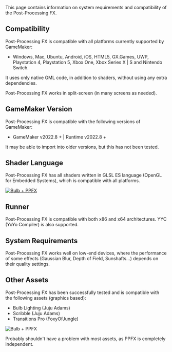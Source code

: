 
This page contains information on system requirements and compatibility of the Post-Processing FX.

## Compatibility <!-- {docsify-ignore} -->

Post-Processing FX is compatible with all platforms currently supported by GameMaker:
* Windows, Mac, Ubuntu, Android, iOS, HTML5, GX.Games, UWP, Playstation 4, Playstation 5, Xbox One, Xbox Series X | S and Nintendo Switch.

It uses only native GML code, in addition to shaders, without using any extra dependencies.

Post-Processing FX works in split-screen (in many screens as needed).


## GameMaker Version <!-- {docsify-ignore} -->

Post-Processing FX is compatible with the following versions of GameMaker:
* GameMaker v2022.8 + | Runtime v2022.8 +

It may be able to import into older versions, but this has not been tested.

## Shader Language <!-- {docsify-ignore} -->

Post-Processing FX has all shaders written in GLSL ES language (OpenGL for Embedded Systems), which is compatible with all platforms.

<a href="https://en.wikipedia.org/wiki/OpenGL_ES" target="_blank">![Bulb + PPFX](/../images/GLSL_ES.png) </a>

## Runner <!-- {docsify-ignore} -->

Post-Processing FX is compatible with both x86 and x64 architectures.
YYC (YoYo Compiler) is also supported.

## System Requirements <!-- {docsify-ignore} -->

Post-Processing FX works well on low-end devices, where the performance of some effects (Gaussian Blur, Depth of Field, Sunshafts...) depends on their quality settings.

## Other Assets <!-- {docsify-ignore} -->

Post-Processing FX has been successfully tested and is compatible with the following assets (graphics based):
* Bulb Lighting (Juju Adams)
* Scribble (Juju Adams)
* Transitions Pro (FoxyOfJungle)

![Bulb + PPFX](/../images/Bulb_with_PPFX.png)

Probably shouldn't have a problem with most assets, as PPFX is completely independent.
